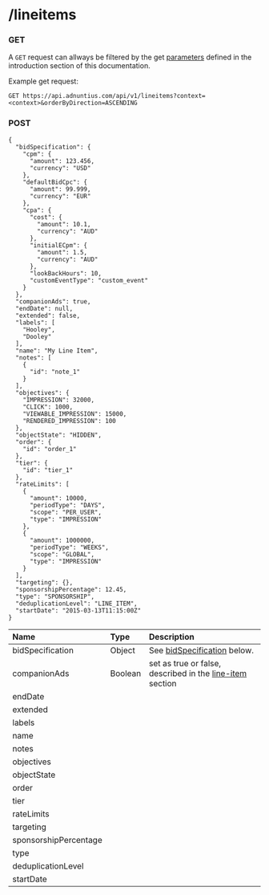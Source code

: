 # /lineitems

### GET

A `GET` request can allways be filtered by the get [parameters](http://docs.adnuntius.com/api/api-requests) defined in the introduction section of this documentation.

Example get request:

```text
GET https://api.adnuntius.com/api/v1/lineitems?context=<context>&orderByDirection=ASCENDING
```

### POST

```text
{
  "bidSpecification": {
    "cpm": {
      "amount": 123.456,
      "currency": "USD"
    },
    "defaultBidCpc": {
      "amount": 99.999,
      "currency": "EUR"
    },
    "cpa": {
      "cost": {
        "amount": 10.1,
        "currency": "AUD"
      },
      "initialECpm": {
        "amount": 1.5,
        "currency": "AUD"
      },
      "lookBackHours": 10,
      "customEventType": "custom_event"
    }
  },
  "companionAds": true,
  "endDate": null,
  "extended": false,
  "labels": [
    "Hooley",
    "Dooley"
  ],
  "name": "My Line Item",
  "notes": [
    {
      "id": "note_1"
    }
  ],
  "objectives": {
    "IMPRESSION": 32000,
    "CLICK": 1000,
    "VIEWABLE_IMPRESSION": 15000,
    "RENDERED_IMPRESSION": 100
  },
  "objectState": "HIDDEN",
  "order": {
    "id": "order_1"
  },
  "tier": {
    "id": "tier_1"
  },
  "rateLimits": [
    {
      "amount": 10000,
      "periodType": "DAYS",
      "scope": "PER_USER",
      "type": "IMPRESSION"
    },
    {
      "amount": 1000000,
      "periodType": "WEEKS",
      "scope": "GLOBAL",
      "type": "IMPRESSION"
    }
  ],
  "targeting": {},
  "sponsorshipPercentage": 12.45,
  "type": "SPONSORSHIP",
  "deduplicationLevel": "LINE_ITEM",
  "startDate": "2015-03-13T11:15:00Z"
}
```

| Name | Type | Description |
| :--- | :--- | :--- |
| bidSpecification | Object | See [bidSpecification](http://docs.adnuntius.com/api/advertising/line-item#bidSpecification) below. |
| companionAds | Boolean | set as true or false, described in the [line-item](http://docs.adnuntius.com/userguide/advertising/line-items) section |
| endDate |  |  |
| extended |  |  |
| labels |  |  |
| name |  |  |
| notes |  |  |
| objectives |  |  |
| objectState |  |  |
| order |  |  |
| tier |  |  |
| rateLimits |  |  |
| targeting |  |  |
| sponsorshipPercentage |  |  |
| type |  |  |
| deduplicationLevel |  |  |
| startDate |  |  |

